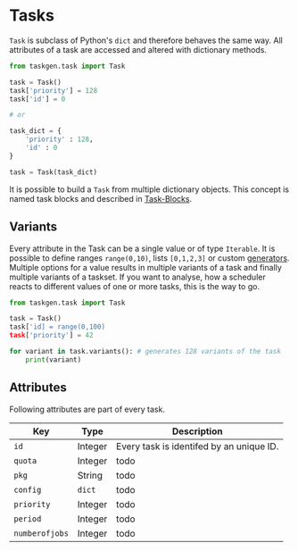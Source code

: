 # Tasks

`Task` is subclass of Python's `dict` and therefore behaves the same way. All
attributes of a task are accessed and altered with dictionary methods. 

```Python
from taskgen.task import Task

task = Task()
task['priority'] = 128
task['id'] = 0

# or

task_dict = {
    'priority' : 128,
    'id' : 0
}

task = Task(task_dict)
```

It is possible to build a `Task` from multiple dictionary objects. This concept
is named task blocks and described in [Task-Blocks](./blocks.md).

## Variants

Every attribute in the Task can be a single value or of type `Iterable`. It is
possible to define ranges `range(0,10)`, lists `[0,1,2,3]` or custom
[generators](https://wiki.python.org/moin/Generators). Multiple options for a
value results in multiple variants of a task and finally multiple variants of a
taskset. If you want to analyse, how a scheduler reacts to different values of
one or more tasks, this is the way to go.

```Python
from taskgen.task import Task

task = Task()
task['id] = range(0,100)
task['priority'] = 42

for variant in task.variants(): # generates 128 variants of the task
    print(variant)
```

## Attributes

Following attributes are part of every task.

| Key | Type | Description |
| --- | --- | --- |
| `id` | Integer | Every task is identifed by an unique ID. |
| `quota` | Integer | todo |
| `pkg` | String | todo |
| `config` | `dict` | todo |
| `priority` | Integer | todo |
| `period` | Integer | todo |
| `numberofjobs` | Integer | todo |

